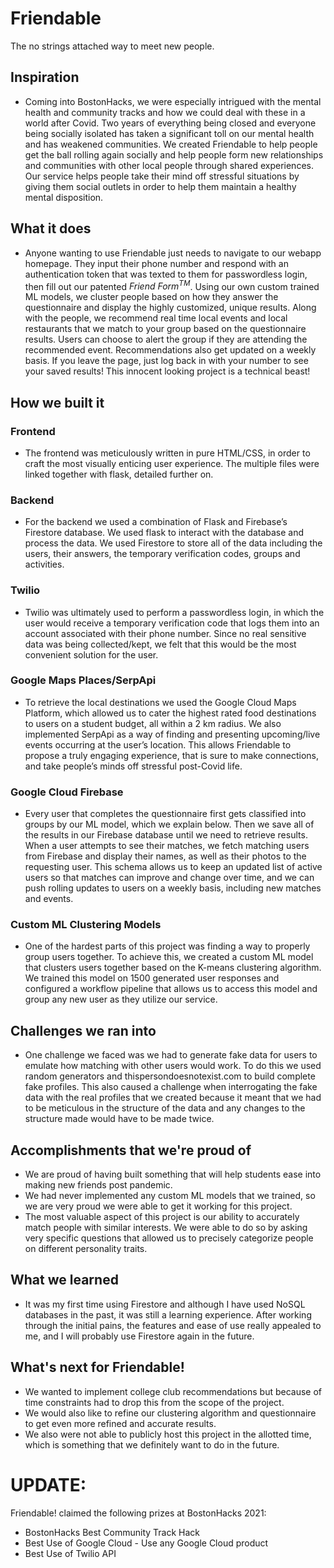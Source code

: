 # Friendable
The no strings attached way to meet new people.

## Inspiration
- Coming into BostonHacks, we were especially intrigued with the mental health and community tracks and how we could deal with these in a world after Covid. Two years of everything being closed and everyone being socially isolated has taken a significant toll on our mental health and has weakened communities. We created Friendable to help people get the ball rolling again socially and help people form new relationships and communities with other local people through shared experiences. Our service helps people take their mind off stressful situations by giving them social outlets in order to help them maintain a healthy mental disposition.

## What it does
- Anyone wanting to use Friendable just needs to navigate to our webapp homepage. They input their phone number and respond with an authentication token that was texted to them for passwordless login, then fill out our patented *Friend Form<sup>TM</sup>*. Using our own custom trained ML models, we cluster people based on how they answer the questionnaire and display the highly customized, unique results. Along with the people, we recommend real time local events and local restaurants that we match to your group based on the questionnaire results. Users can choose to alert the group if they are attending the recommended event. Recommendations also get updated on a weekly basis. If you leave the page, just log back in with your number to see your saved results! This innocent looking project is a technical beast!

## How we built it

### Frontend
 - The frontend was meticulously written in pure HTML/CSS, in order to craft the most visually enticing user experience. The multiple files were linked together with flask, detailed further on.

### Backend
- For the backend we used a combination of Flask and Firebase’s Firestore database. We used flask to interact with the database and process the data. We used Firestore to store all of the data including the users, their answers, the temporary verification codes, groups and activities. 

### Twilio
- Twilio was ultimately used to perform a passwordless login, in which the user would receive a temporary verification code that logs them into an account associated with their phone number. Since no real sensitive data was being collected/kept, we felt that this would be the most convenient solution for the user.

### Google Maps Places/SerpApi
- To retrieve the local destinations we used the Google Cloud Maps Platform, which allowed us to cater the highest rated food destinations to users on a student budget, all within a 2 km radius. We also implemented SerpApi as a way of finding and presenting upcoming/live events occurring at the user’s location. This allows Friendable to propose a truly engaging experience, that is sure to make connections, and take people’s minds off stressful post-Covid life.

### Google Cloud Firebase
- Every user that completes the questionnaire first gets classified into groups by our ML model, which we explain below. Then we save all of the results in our Firebase database until we need to retrieve results. When a user attempts to see their matches, we fetch matching users from Firebase and display their names, as well as their photos to the requesting user. This schema allows us to keep an updated list of active users so that matches can improve and change over time, and we can push rolling updates to users on a weekly basis, including new matches and events.

### Custom ML Clustering Models
- One of the hardest parts of this project was finding a way to properly group users together. To achieve this, we created a custom ML model that clusters users together based on the K-means clustering algorithm. We trained this model on 1500 generated user responses and configured a workflow pipeline that allows us to access this model and group any new user as they utilize our service.

## Challenges we ran into
- One challenge we faced was we had to generate fake data for users to emulate how matching with other users would work. To do this we used random generators and thispersondoesnotexist.com to build complete fake profiles. This also caused a challenge when interrogating the fake data with the real profiles that we created because it meant that we had to be meticulous in the structure of the data and any changes to the structure made would have to be made twice. 

## Accomplishments that we're proud of
- We are proud of having built something that will help students ease into making new friends post pandemic.
- We had never implemented any custom ML models that we trained, so we are very proud we were able to get it working for this project.
- The most valuable aspect of this project is our ability to accurately match people with similar interests. We were able to do so by asking very specific questions that allowed us to precisely categorize people on different personality traits.

## What we learned
- It was my first time using Firestore and although I have used NoSQL databases in the past, it was still a learning experience. After working through the initial pains, the features and ease of use really appealed to me, and I will probably use Firestore again in the future. 

## What's next for Friendable!
- We wanted to implement college club recommendations but because of time constraints had to drop this from the scope of the project.
- We would also like to refine our clustering algorithm and questionnaire to get even more refined and accurate results.
- We also were not able to publicly host this project in the allotted time, which is something that we definitely want to do in the future.

# UPDATE:
Friendable! claimed the following prizes at BostonHacks 2021:
- BostonHacks Best Community Track Hack
- Best Use of Google Cloud - Use any Google Cloud product
- Best Use of Twilio API


